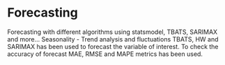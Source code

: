 # Forecasting
Forecasting with different algorithms using statsmodel, TBATS, SARIMAX and more...
Seasonality - Trend analysis and fluctuations
TBATS, HW and SARIMAX has been used to forecast the variable of interest.
To check the accuracy of forecast MAE, RMSE and MAPE metrics has been used.
